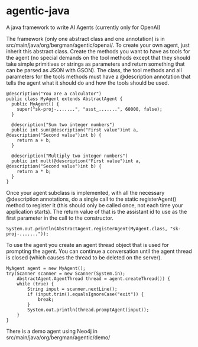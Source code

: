 # agentic-java
A java framework to write AI Agents (currently only for OpenAI)

The framework (only one abstract class and one annotation) is in src/main/java/org/bergman/agentic/openai/.
To create your own agent, just inherit this abstract class. Create the methods you want to have as tools for
the agent (no special demands on the tool methods except that they should take simple primitives or strings
as parameters and return something that can be parsed as JSON with GSON).
The class, the tool methods and all parameters for the tools methods must have a @description annotation
that tells the agent what it should do and how the tools should be used.

```
@description("You are a calculator")
public class MyAgent extends AbstractAgent {
  public MyAgent() {
    super("sk-proj-.......", "asst_.......", 60000, false);
  }
  
  @description("Sum two integer numbers")
  public int sum(@description("First value")int a, @description("Second value")int b) {
    return a + b;
  }
  
  @description("Multiply two integer numbers")
  public int mult(@description("First value")int a, @description("Second value")int b) {
    return a * b;
  }
}
```

Once your agent subclass is implemented, with all the necessary @description annotations, do a single
call to the static registerAgent() method to register it (this should only be called once, not each time
your application starts). The return value of that is the assistant id to use as the first parameter in the
call to the constructor.

```
System.out.println(AbstractAgent.registerAgent(MyAgent.class, "sk-proj-......."));
```

To use the agent you create an agent thread object that is used for prompting the agent. You can continue
a conversation until the agent thread is closed (which causes the thread to be deleted on the server).

```
MyAgent agent = new MyAgent();
try(Scanner scanner = new Scanner(System.in);
	AbstractAgent.AgentThread thread = agent.createThread()) {
	while (true) {
		String input = scanner.nextLine();
		if (input.trim().equalsIgnoreCase("exit")) {
			break;
		}
		System.out.println(thread.promptAgent(input));
	}
}
```

There is a demo agent using Neo4j in src/main/java/org/bergman/agentic/demo/
